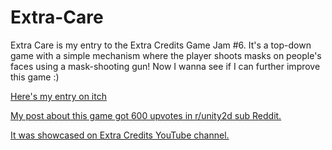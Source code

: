 # Extra-Care

Extra Care is my entry to the Extra Credits Game Jam #6. It's a top-down game with a simple mechanism where the player shoots masks on people's faces using a mask-shooting gun! Now I wanna see if I can further improve this game :)

[Here's my entry on itch](https://itch.io/jam/extra-credits-game-jam-6/rate/739355)

[My post about this game got 600 upvotes in r/unity2d sub Reddit.](https://www.reddit.com/r/Unity2D/comments/ig2txu/i_made_this_game_for_extra_credits_game_jam_6_the/)

[It was showcased on Extra Credits YouTube channel.](https://www.youtube.com/watch?v=pN7FtMsVUYE&t=338s)

